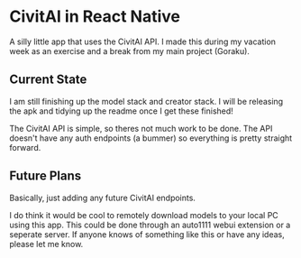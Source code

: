 # CivitAI in React Native
A silly little app that uses the CivitAI API. I made this during my vacation week as an exercise and a break from my main project (Goraku).

## Current State
I am still finishing up the model stack and creator stack. I will be releasing the apk and tidying up the readme once I get these finished!

The CivitAI API is simple, so theres not much work to be done. The API doesn't have any auth endpoints (a bummer) so everything is pretty straight forward.

## Future Plans
Basically, just adding any future CivitAI endpoints.

I do think it would be cool to remotely download models to your local PC using this app. This could be done through an auto1111 webui extension or a seperate server. If anyone knows of something like this or have any ideas, please let me know. 